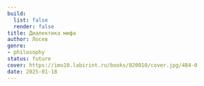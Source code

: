 ```yaml
---
build:
  list: false
  render: false
title: Диалектика мифа
author: Лосев
genre:
- philosophy
status: future
cover: https://imo10.labirint.ru/books/820010/cover.jpg/484-0
date: 2025-01-18
---
```


